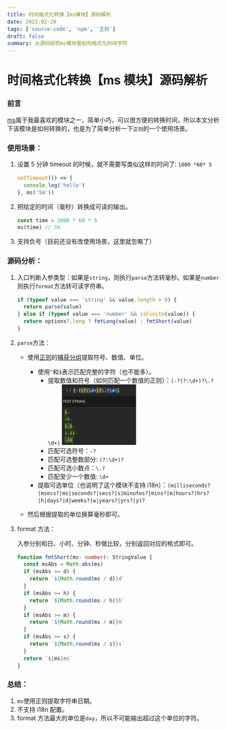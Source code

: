 ```yaml
---
title: 时间格式化转换【ms模块】源码解析
date: 2022-02-20
tags: ['source-code', 'npm', '正则']
draft: false
summary: 从源码研究ms模块是如何格式化时间字符
---
```


# 时间格式化转换【ms 模块】源码解析

### 前言

[ms](https://www.npmjs.com/package/ms)属于我最喜欢的模块之一，简单小巧，可以很方便的转换时间，所以本文分析下该模块是如何转换的，也是为了简单分析一下`正则`的一个使用场景。

### 使用场景：

1. 设置 5 分钟 timeout 的时候，就不需要写类似这样的时间了: `1000 *60* 5`

   ```ts
   setTimeout(() => {
     console.log('hello')
   }, ms('5m'))
   ```

2. 把给定的时间（毫秒）转换成可读的输出。

   ```ts
   const time = 1000 * 60 * 5
   ms(time) // 5m
   ```

3. 支持负号（目前还没有改使用场景，这里就忽略了）

### 源码分析：

1. 入口判断入参类型：如果是`string`，则执行`parse`方法转毫秒。如果是`number`则执行`format`方法转可读字符串。

   ```js
   if (typeof value === 'string' && value.length > 0) {
     return parse(value)
   } else if (typeof value === 'number' && isFinite(value)) {
     return options?.long ? fmtLong(value) : fmtShort(value)
   }
   ```

2. `parse`方法：

   - 使用[正则](https://regex101.com/r/3YNdhG/1)的[捕获分组](https://developer.mozilla.org/zh-CN/docs/Web/JavaScript/Guide/Regular_Expressions#special-capturing-parentheses)提取符号、数值、单位。

     - 使用`^`和`$`表示匹配完整的字符（也不能多）。
       - 提取数值和符号（如何匹配一个数值的正则）：`(-?(?:\d+)?\.?\d+)`
         <img src="../../../public/static/md-img/image-20220220170100998.png" alt="image-20220220170100998" style="zoom:33%;" />
       - 匹配可选符号：`-?`
       - 匹配可选整数部分: `(?:\d+)?`
       - 匹配可选小数点：`\.?`
       - 匹配至少一个数值: `\d+`
     - 提取可选单位（也说明了这个模块不支持 i18n）：`(milliseconds?|msecs?|ms|seconds?|secs?|s|minutes?|mins?|m|hours?|hrs?|h|days?|d|weeks?|w|years?|yrs?|y)?`

   - 然后根据提取的单位换算毫秒即可。

3. format 方法：

   入参分别和日、小时、分钟、秒做比较，分别返回对应的格式即可。

   ```ts
   function fmtShort(ms: number): StringValue {
     const msAbs = Math.abs(ms)
     if (msAbs >= d) {
       return `${Math.round(ms / d)}d`
     }
     if (msAbs >= h) {
       return `${Math.round(ms / h)}h`
     }
     if (msAbs >= m) {
       return `${Math.round(ms / m)}m`
     }
     if (msAbs >= s) {
       return `${Math.round(ms / s)}s`
     }
     return `${ms}ms`
   }
   ```

### 总结：

1. `ms`使用正则提取字符串日期。
2. 不支持 i18n 配置。
3. format 方法最大的单位是`day`，所以不可能输出超过这个单位的字符。
